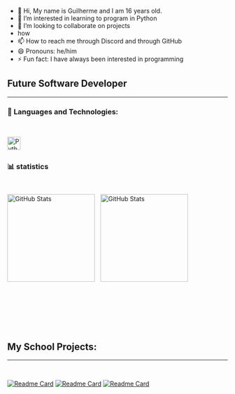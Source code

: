 - 👋 Hi, My name is Guilherme and I am 16 years old.
- 👀 I’m interested in learning to program in Python
- 💞️ I’m looking to collaborate on projects
- how
- 📫 How to reach me through Discord and through GitHub
- 😄 Pronouns: he/him
- ⚡ Fun fact: I have always been interested in programming

## **Future Software Developer**
---
### 🤖 Languages and Technologies:

<br/>

<img 
    align="left" 
    alt="Python" 
    title="Python"
    width="30px" 
    style="padding-right: 10px;" 
    src="https://cdn.jsdelivr.net/gh/devicons/devicon@latest/icons/python/python-original.svg" 
/>

<br/>
<br/>

### 📊 statistics
<br/> 
<p>
  <img 
    align="left" 
    alt="GitHub Stats" 
    height="200" 
    style="padding-right: 10px;" 
    src="https://github-readme-stats.vercel.app/api?username=Guilherme&show_icons=true&theme=tokyonight&include_all_commits=true&locale=pt-br" 
  />

<img 
      align="left" 
      alt="GitHub Stats" 
      height="200" 
      src="https://github-readme-stats.vercel.app/api/top-langs/?username=Airon32&theme=tokyonight&layout=compact&custom_title=Tecnologias&langs_count=9" 
  />
<br/>
<br/>
<br/>
<br/> 
<br/>
<br/>
<br/>
<br/>
<br/>
<br/> 
<br/>
<br/>
<br/>
<br/>
<br/>
<br/> 
<br/>
<br/>

## **My School Projects:**
---

<br/>

[![Readme Card](https://github-readme-stats.vercel.app/api/pin/?username=Airon32&repo=simple-dictionary&theme=midnight-purple)](https://github.com/Airon32/simple-dictionary)
[![Readme Card](https://github-readme-stats.vercel.app/api/pin/?username=Airon32&repo=dia-das-maes&theme=midnight-purple)](https://github.com/Airon32/dia-das-maes)
[![Readme Card](https://github-readme-stats.vercel.app/api/pin/?username=Airon32&repo=complex-calculator&theme=midnight-purple)](https://github.com/Airon32/complex-calculator)

